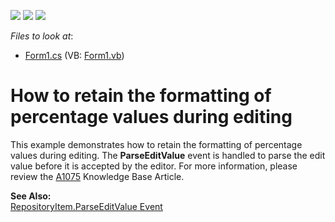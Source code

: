 <!-- default badges list -->
![](https://img.shields.io/endpoint?url=https://codecentral.devexpress.com/api/v1/VersionRange/128622162/13.1.4%2B)
[![](https://img.shields.io/badge/Open_in_DevExpress_Support_Center-FF7200?style=flat-square&logo=DevExpress&logoColor=white)](https://supportcenter.devexpress.com/ticket/details/E730)
[![](https://img.shields.io/badge/📖_How_to_use_DevExpress_Examples-e9f6fc?style=flat-square)](https://docs.devexpress.com/GeneralInformation/403183)
<!-- default badges end -->
<!-- default file list -->
*Files to look at*:

* [Form1.cs](./CS/Form1.cs) (VB: [Form1.vb](./VB/Form1.vb))
<!-- default file list end -->
# How to retain the formatting of percentage values during editing


<p>This example demonstrates how to retain the formatting of percentage values during editing. The <strong>ParseEditValue</strong> event is handled to parse the edit value before it is accepted by the editor. For more information, please review the <a href="https://www.devexpress.com/Support/Center/p/A1075">A1075</a> Knowledge Base Article.</p><p><strong>See Also:</strong><br />
<a href="http://documentation.devexpress.com/#WindowsForms/DevExpressXtraEditorsRepositoryRepositoryItem_ParseEditValuetopic"><u>RepositoryItem.ParseEditValue Event </u></a></p>

<br/>


